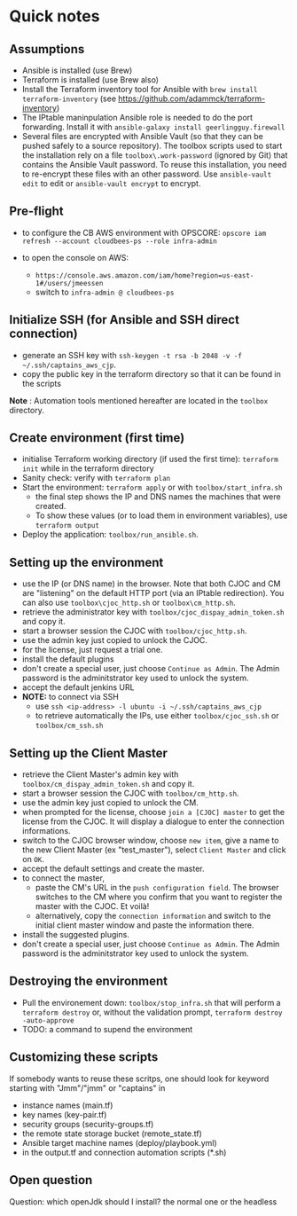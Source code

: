 # Quick notes

## Assumptions
- Ansible is installed (use Brew)
- Terraform is installed (use Brew also)
- Install the Terraform inventory tool for Ansible with `brew install terraform-inventory` (see https://github.com/adammck/terraform-inventory)
- The IPtable maninpulation Ansible role is needed to do the port forwarding. Install it with `ansible-galaxy install geerlingguy.firewall`
- Several files are encrypted with Ansible Vault (so that they can be pushed safely to a source repository). The toolbox scripts used to start the installation rely on a file `toolbox\.work-password` (ignored by Git) that contains the Ansible Vault password. To reuse this installation, you need to re-encrypt these files with an other password. Use `ansible-vault edit` to edit or `ansible-vault encrypt` to encrypt.

## Pre-flight
- to configure the CB AWS environment with OPSCORE: `opscore iam refresh --account cloudbees-ps --role infra-admin`

- to open the console on AWS:
  - `https://console.aws.amazon.com/iam/home?region=us-east-1#/users/jmeessen`
  - switch to `infra-admin @ cloudbees-ps`

## Initialize SSH (for Ansible and SSH direct connection)
- generate an SSH key with `ssh-keygen -t rsa -b 2048 -v -f ~/.ssh/captains_aws_cjp`.
- copy the public key in the terraform directory so that it can be found in the scripts

**Note** : Automation tools mentioned hereafter are located in the `toolbox` directory.

## Create environment (first time)
- initialise Terraform working directory (if used the first time): `terraform init` while in the terraform directory
- Sanity check: verify with `terraform plan`
- Start the environment: `terraform apply` or with `toolbox/start_infra.sh`
  - the final step shows the IP and DNS names the machines that were created.
  - To show these values (or to load them in environment variables), use `terraform output`
- Deploy the application: `toolbox/run_ansible.sh`. 

## Setting up the environment
- use the IP (or DNS name) in the browser. Note that both CJOC and CM are "listening" on the default HTTP port (via an IPtable redirection). You can also use `toolbox\cjoc_http.sh` or `toolbox\cm_http.sh`.
- retrieve the administrator key with `toolbox/cjoc_dispay_admin_token.sh` and copy it.
- start a browser session the CJOC with `toolbox/cjoc_http.sh`.
- use the admin key just copied to unlock the CJOC.
- for the license, just request a trial one.
- install the default plugins
- don't create a special user, just choose `Continue as Admin`. The Admin password is the adminitstrator key used to unlock the system.
- accept the default jenkins URL
- **NOTE:** to connect via SSH
  - use `ssh <ip-address> -l ubuntu -i ~/.ssh/captains_aws_cjp`
  - to retrieve automatically the IPs, use either `toolbox/cjoc_ssh.sh` or `toolbox/cm_ssh.sh`

## Setting up the Client Master
- retrieve the Client Master's admin key with `toolbox/cm_dispay_admin_token.sh`  and copy it.
- start a browser session the CJOC with `toolbox/cm_http.sh`.
- use the admin key just copied to unlock the CM.
- when prompted for the license, choose `join a [CJOC] master` to get the license from the CJOC. It will display a dialogue to enter the connection informations.
- switch to the CJOC browser window, choose `new item`, give a name to the new Client Master (ex "test_master"), select `Client Master` and click on `OK`.
- accept the default settings and create the master.
- to connect the master,
  - paste the CM's URL in the `push configuration field`. The browser switches to the CM where you confirm that you want to register the master with the CJOC. Et voilà!
  - alternatively, copy the `connection information` and switch to the initial client master window and paste the information there.
- install the suggested plugins.
- don't create a special user, just choose `Continue as Admin`. The Admin password is the adminitstrator key used to unlock the system.

## Destroying the environment
- Pull the environement down: `toolbox/stop_infra.sh` that will perform a `terraform destroy` or, without the validation prompt, `terraform destroy -auto-approve`
- TODO: a command to supend the environment

## Customizing these scripts
If somebody wants to reuse these scritps, one should look for keyword starting with "Jmm"/"jmm" or "captains" in
- instance names (main.tf)
- key names (key-pair.tf)
- security groups (security-groups.tf)
- the remote state storage bucket (remote_state.tf)
- Ansible target machine names (deploy/playbook.yml)
- in the output.tf and connection automation scripts (*.sh)

## Open question

Question: which openJdk should I install? the normal one or the headless
